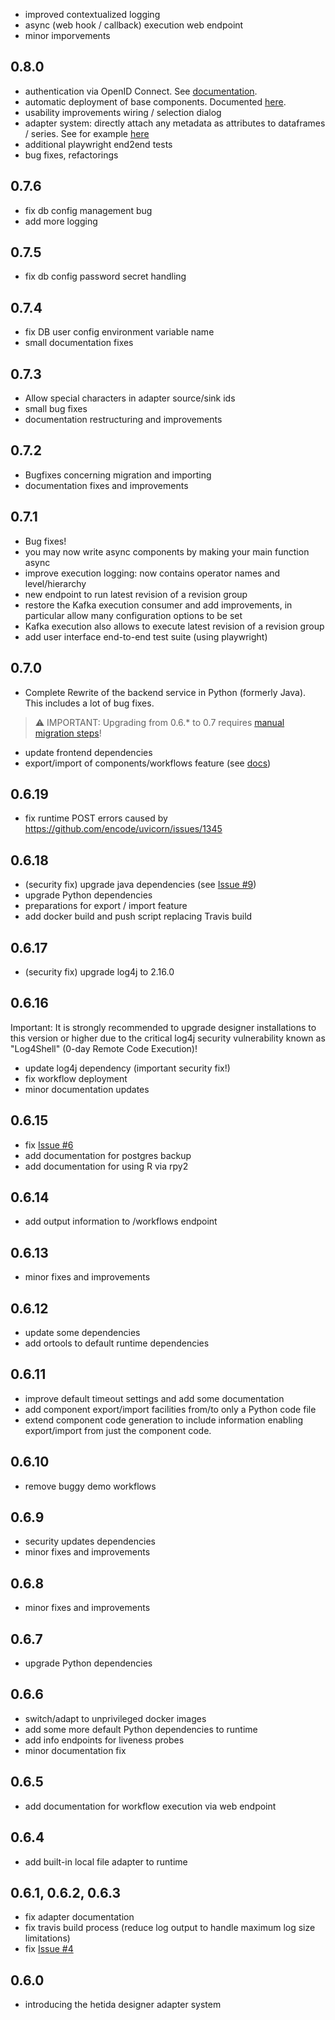 * improved contextualized logging
* async (web hook / callback) execution web endpoint
* minor imporvements
## 0.8.0
* authentication via OpenID Connect. See [documentation](https://github.com/hetida/hetida-designer/blob/develop/docs/enabling_openidconnect.md).
* automatic deployment of base components. Documented [here](https://github.com/hetida/hetida-designer/blob/develop/docs/base_component_deployment.md).
* usability improvements wiring / selection dialog
* adapter system: directly attach any metadata as attributes to dataframes / series. See for example [here](https://github.com/hetida/hetida-designer/blob/develop/docs/adapter_system/generic_rest_adapters/web_service_interface.md#dataframe-get)
* additional playwright end2end tests
* bug fixes, refactorings

## 0.7.6
* fix db config management bug
* add more logging
## 0.7.5
* fix db config password secret handling
## 0.7.4
* fix DB user config environment variable name
* small documentation fixes
## 0.7.3
* Allow special characters in adapter source/sink ids
* small bug fixes
* documentation restructuring and improvements
## 0.7.2
* Bugfixes concerning migration and importing
* documentation fixes and improvements
## 0.7.1
* Bug fixes!
* you may now write async components by making your main function async
* improve execution logging: now contains operator names and level/hierarchy
* new endpoint to run latest revision of a revision group
* restore the Kafka execution consumer and add improvements, in particular allow many configuration options to be set
* Kafka execution also allows to execute latest revision of a revision group
* add user interface end-to-end test suite (using playwright)
## 0.7.0
* Complete Rewrite of the backend service in Python (formerly Java). This includes a lot of bug fixes.

> :warning: IMPORTANT: Upgrading from 0.6.* to 0.7 requires [manual migration steps](./docs/migration_from_0.6_to_0.7.md)!
* update frontend dependencies
* export/import of components/workflows feature (see [docs](./docs/import_export.md))

## 0.6.19
* fix runtime POST errors caused by https://github.com/encode/uvicorn/issues/1345
## 0.6.18
* (security fix) upgrade java dependencies (see [Issue #9](https://github.com/hetida/hetida-designer/issues/9))
* upgrade Python dependencies
* preparations for export / import feature
* add docker build and push script replacing Travis build
## 0.6.17
* (security fix) upgrade log4j to 2.16.0
## 0.6.16
Important: It is strongly recommended to upgrade designer installations to this version or higher
due to the critical log4j security vulnerability known as "Log4Shell" (0-day Remote Code Execution)!
* update log4j dependency (important security fix!)
* fix workflow deployment
* minor documentation updates
## 0.6.15
* fix [Issue #6](https://github.com/hetida/hetida-designer/issues/6)
* add documentation for postgres backup
* add documentation for using R via rpy2
## 0.6.14
* add output information to /workflows endpoint
## 0.6.13
* minor fixes and improvements
## 0.6.12
* update some dependencies
* add ortools to default runtime dependencies
## 0.6.11
* improve default timeout settings and add some documentation
* add component export/import facilities from/to only a Python code file
* extend component code generation to include information enabling export/import from just the component code.
## 0.6.10
* remove buggy demo workflows
## 0.6.9
* security updates dependencies
* minor fixes and improvements
## 0.6.8
* minor fixes and improvements
## 0.6.7
* upgrade Python dependencies
## 0.6.6
* switch/adapt to unprivileged docker images
* add some more default Python dependencies to runtime
* add info endpoints for liveness probes
* minor documentation fix

## 0.6.5
* add documentation for workflow execution via web endpoint

## 0.6.4
* add built-in local file adapter to runtime

## 0.6.1, 0.6.2, 0.6.3
* fix adapter documentation
* fix travis build process (reduce log output to handle maximum log size limitations)
* fix [Issue #4](https://github.com/hetida/hetida-designer/issues/4)

## 0.6.0
* introducing the hetida designer adapter system